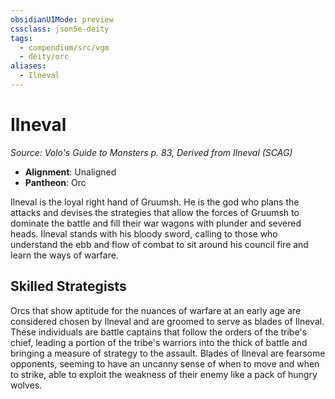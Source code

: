 ```yaml
---
obsidianUIMode: preview
cssclass: json5e-deity
tags:
  - compendium/src/vgm
  - deity/orc
aliases:
  - Ilneval
---
```

# Ilneval
*Source: Volo's Guide to Monsters p. 83, Derived from Ilneval (SCAG)* 

- **Alignment**: Unaligned
- **Pantheon**: Orc

Ilneval is the loyal right hand of Gruumsh. He is the god who plans the attacks and devises the strategies that allow the forces of Gruumsh to dominate the battle and fill their war wagons with plunder and severed heads. Ilneval stands with his bloody sword, calling to those who understand the ebb and flow of combat to sit around his council fire and learn the ways of warfare.

## Skilled Strategists

Orcs that show aptitude for the nuances of warfare at an early age are considered chosen by Ilneval and are groomed to serve as blades of Ilneval. These individuals are battle captains that follow the orders of the tribe's chief, leading a portion of the tribe's warriors into the thick of battle and bringing a measure of strategy to the assault. Blades of Ilneval are fearsome opponents, seeming to have an uncanny sense of when to move and when to strike, able to exploit the weakness of their enemy like a pack of hungry wolves.